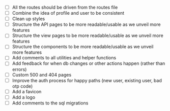 - [ ] All the routes should be driven from the routes file
- [ ] Combine the idea of profile and user to be consistent
- [ ] Clean up styles
- [ ] Structure the API pages to be more readable/usable as we unveil more features
- [ ] Structure the view pages to be more readable/usable as we unveil more features
- [ ] Structure the components to be more readable/usable as we unveil more features
- [ ] Add comments to all utilities and helper functions
- [ ] Add feedback for when db changes or other actions happen (rather than errors)
- [ ] Custom 500 and 404 pages
- [ ] Improve the auth process for happy paths (new user, existing user, bad otp code)
- [ ] Add a favicon
- [ ] Add a logo
- [ ] Add comments to the sql migrations
